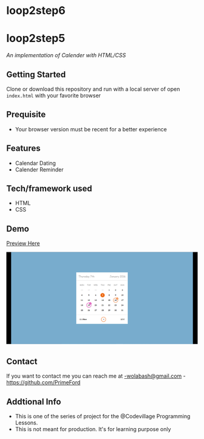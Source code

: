 # loop2step6
# loop2step5
*An implementation of Calender with HTML/CSS*

## Getting Started
Clone or download this repository and run with a local server of open `index.html` with your favorite browser

## Prequisite
- Your browser version must be recent for a better experience

## Features
- Calendar Dating
- Calender Reminder

## Tech/framework used
- HTML
- CSS

## Demo
[Preview Here](https://rawcdn.githack.com/PrimeFord/loop2step6/cf579e4460058d3a9c6f412fd67d1992f12e5558/index.html)

![screenshot](./media/snip.png)
## Contact
If you want to contact me you can reach me at
-wolabash@gmail.com
-https://github.com/PrimeFord

## Addtional Info
- This is one of the series of project for the @Codevillage Programming Lessons.
- This is not meant for production. It's for learning purpose only